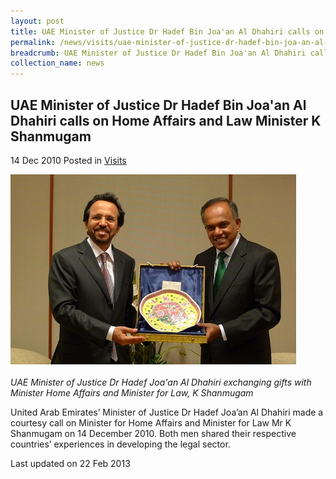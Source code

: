 ```yaml
---
layout: post
title: UAE Minister of Justice Dr Hadef Bin Joa'an Al Dhahiri calls on Home Affairs and Law Minister K Shanmugam
permalink: /news/visits/uae-minister-of-justice-dr-hadef-bin-joa-an-al-dhahiri-calls-on-home-affairs-and-law-minister-k/
breadcrumb: UAE Minister of Justice Dr Hadef Bin Joa'an Al Dhahiri calls on Home Affairs and Law Minister K Shanmugam
collection_name: news
---
```


<style>
.image {width: 600px;}
.image img {max-width: 100%;}
</style>

UAE Minister of Justice Dr Hadef Bin Joa'an Al Dhahiri calls on Home Affairs and Law Minister K Shanmugam
---

14 Dec 2010 Posted in [Visits](/news/visits/)

<div class="image"><img src="/images/UAE_Dr_Hadef.jpeg/"></div><br>
<i>UAE Minister of Justice Dr Hadef Joa'an Al Dhahiri exchanging gifts with Minister Home Affairs and Minister for Law, K Shanmugam</i>

United Arab Emirates’ Minister of Justice Dr Hadef Joa’an Al Dhahiri made a courtesy call on Minister for Home Affairs and Minister for Law Mr K Shanmugam on 14 December 2010. Both men shared their respective countries’ experiences in developing the legal sector.

<p class="right-side-updated">Last updated on 22 Feb 2013</p>
